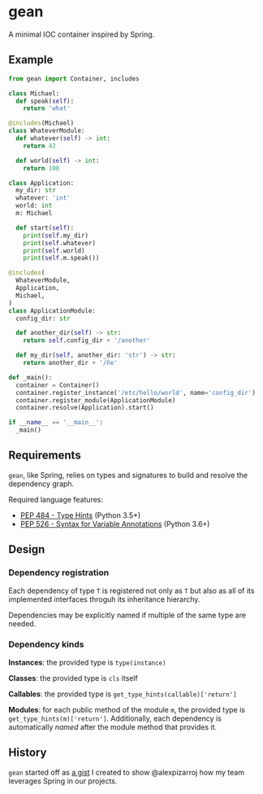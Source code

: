 # gean

A minimal IOC container inspired by Spring.

## Example

```python
from gean import Container, includes

class Michael:
  def speak(self):
    return 'what'

@includes(Michael)
class WhateverModule:
  def whatever(self) -> int:
    return 42

  def world(self) -> int:
    return 100

class Application:
  my_dir: str
  whatever: 'int'
  world: int
  m: Michael

  def start(self):
    print(self.my_dir)
    print(self.whatever)
    print(self.world)
    print(self.m.speak())

@includes(
  WhateverModule,
  Application,
  Michael,
)
class ApplicationModule:
  config_dir: str

  def another_dir(self) -> str:
    return self.config_dir + '/another'

  def my_dir(self, another_dir: 'str') -> str:
    return another_dir + '/ñe'

def _main():
  container = Container()
  container.register_instance('/etc/hello/world', name='config_dir')
  container.register_module(ApplicationModule)
  container.resolve(Application).start()

if __name__ == '__main__':
  _main()
```

## Requirements

`gean`, like Spring, relies on types and signatures to build and resolve the dependency graph.

Required language features: 
  - [PEP 484 - Type Hints](https://www.python.org/dev/peps/pep-0484/) (Python 3.5+)
  - [PEP 526 - Syntax for Variable Annotations](https://www.python.org/dev/peps/pep-0526/) (Python 3.6+)

## Design

### Dependency registration

Each dependency of type `T` is registered not only as `T` but also as all of its implemented interfaces throguh its inheritance hierarchy.

Dependencies may be explicitly named if multiple of the same type are needed.

### Dependency kinds

**Instances**: the provided type is `type(instance)`

**Classes**: the provided type is `cls` itself

**Callables**: the provided type is `get_type_hints(callable)['return']`

**Modules**: for each public method of the module `m`, the provided type is `get_type_hints(m)['return']`. Additionally, each dependency is automatically _named_ after the module method that provides it.

## History

`gean` started off as [a gist](https://gist.github.com/Garciat/ad8a3afbb3cef141fcc500ae6ba96bf4) I created to show @alexpizarroj how my team leverages Spring in our projects.
